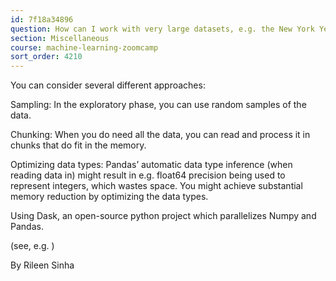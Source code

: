 ```yaml
---
id: 7f18a34896
question: How can I work with very large datasets, e.g. the New York Yellow Taxi dataset, with over a million rows?
section: Miscellaneous
course: machine-learning-zoomcamp
sort_order: 4210
---
```


You can consider several different approaches:

Sampling: In the exploratory phase, you can use random samples of the data.

Chunking: When you do need all the data, you can read and process it in chunks that do fit in the memory.

Optimizing data types: Pandas’ automatic data type inference (when reading data in) might result in e.g. float64 precision being used to represent integers, which wastes space. You might achieve substantial memory reduction by optimizing the data types.

Using Dask, an open-source python project which parallelizes Numpy and Pandas.

(see, e.g. )

By Rileen Sinha

